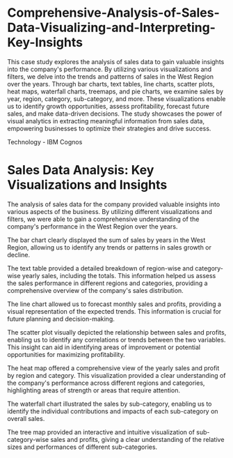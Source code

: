 # Comprehensive-Analysis-of-Sales-Data-Visualizing-and-Interpreting-Key-Insights
This case study explores the analysis of sales data to gain valuable insights into the company's performance. By utilizing various visualizations and filters, we delve into the trends and patterns of sales in the West Region over the years. Through bar charts, text tables, line charts, scatter plots, heat maps, waterfall charts, treemaps, and pie charts, we examine sales by year, region, category, sub-category, and more. These visualizations enable us to identify growth opportunities, assess profitability, forecast future sales, and make data-driven decisions. The study showcases the power of visual analytics in extracting meaningful information from sales data, empowering businesses to optimize their strategies and drive success.

Technology - IBM Cognos
# Sales Data Analysis: Key Visualizations and Insights
The analysis of sales data for the company provided valuable insights into various aspects of the business. By utilizing different visualizations and filters, we were able to gain a comprehensive understanding of the company's performance in the West Region over the years.

The bar chart clearly displayed the sum of sales by years in the West Region, allowing us to identify any trends or patterns in sales growth or decline.

The text table provided a detailed breakdown of region-wise and category-wise yearly sales, including the totals. This information helped us assess the sales performance in different regions and categories, providing a comprehensive overview of the company's sales distribution.

The line chart allowed us to forecast monthly sales and profits, providing a visual representation of the expected trends. This information is crucial for future planning and decision-making.

The scatter plot visually depicted the relationship between sales and profits, enabling us to identify any correlations or trends between the two variables. This insight can aid in identifying areas of improvement or potential opportunities for maximizing profitability.

The heat map offered a comprehensive view of the yearly sales and profit by region and category. This visualization provided a clear understanding of the company's performance across different regions and categories, highlighting areas of strength or areas that require attention.

The waterfall chart illustrated the sales by sub-category, enabling us to identify the individual contributions and impacts of each sub-category on overall sales.

The tree map provided an interactive and intuitive visualization of sub-category-wise sales and profits, giving a clear understanding of the relative sizes and performances of different sub-categories.
